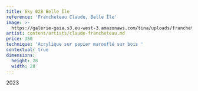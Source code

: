 ```yaml
---
title: Sky 028 Belle Île
reference: 'Francheteau Claude, Belle Île'
image: >-
  https://galerie-gaia.s3.eu-west-3.amazonaws.com/tina/uploads/francheteau-claude/francheteau-claude-sky028-28x28.jpg
artist: content/artists/claude-francheteau.md
price: 350
technique: 'Acrylique sur papier marouflé sur bois '
contextual: true
dimensions:
  height: 28
  width: 28
---
```


2023
